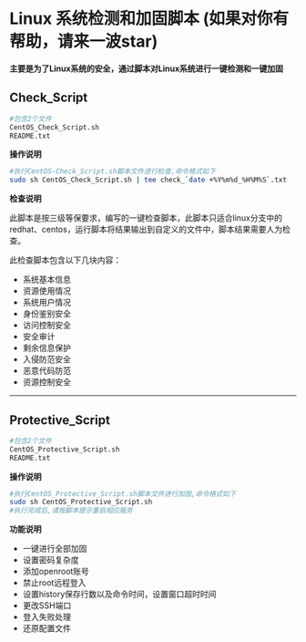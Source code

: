 # Linux 系统检测和加固脚本 (如果对你有帮助，请来一波star)

**主要是为了Linux系统的安全，通过脚本对Linux系统进行一键检测和一键加固**

## Check_Script

```bash
#包含2个文件
CentOS_Check_Script.sh
README.txt
```

**操作说明**

```bash
#执行CentOS-Check_Script.sh脚本文件进行检查,命令格式如下
sudo sh CentOS_Check_Script.sh | tee check_`date +%Y%m%d_%H%M%S`.txt
```

**检查说明**

此脚本是按三级等保要求，编写的一键检查脚本，此脚本只适合linux分支中的redhat、centos，运行脚本将结果输出到自定义的文件中，脚本结果需要人为检查。

此检查脚本包含以下几块内容：
* 系统基本信息
* 资源使用情况
* 系统用户情况
* 身份鉴别安全
* 访问控制安全
* 安全审计
* 剩余信息保护
* 入侵防范安全
* 恶意代码防范
* 资源控制安全

----

## Protective_Script

```bash
#包含2个文件
CentOS_Protective_Script.sh
README.txt
```

**操作说明**

```bash
#执行CentOS_Protective_Script.sh脚本文件进行加固,命令格式如下
sudo sh CentOS_Protective_Script.sh
#执行完成后,请按脚本提示重启相应服务
```

**功能说明**
*  一键进行全部加固
*  设置密码复杂度
*  添加openroot账号
*  禁止root远程登入
*  设置history保存行数以及命令时间，设置窗口超时时间
*  更改SSH端口
*  登入失败处理
*  还原配置文件
